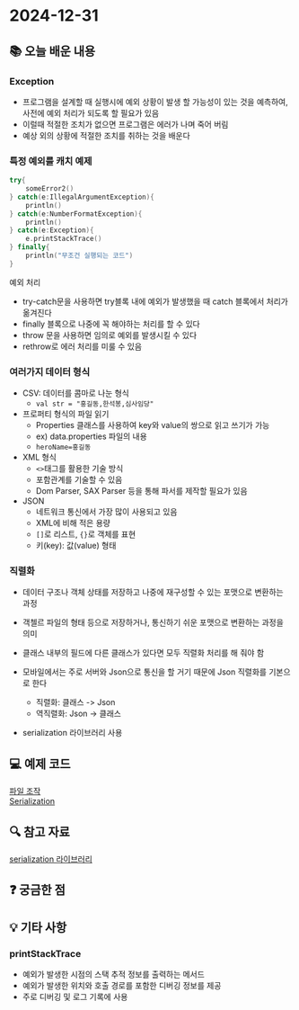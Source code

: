# 2024-12-31

## 📚 오늘 배운 내용
### Exception
- 프로그램을 설계할 때 실행시에 예외 상황이 발생 할 가능성이 있는 것을 예측하여, 사전에 예외 처리가 되도록 할 필요가 있음
- 이럴때 적절한 조치가 없으면 프로그램은 에러가 나며 죽어 버림
- 예상 외의 상황에 적절한 조치를 취하는 것을 배운다

### 특정 예외를 캐치 예제 
```kotlin
try{
    someError2()
} catch(e:IllegalArgumentException){
    println()
} catch(e:NumberFormatException){
    println()
} catch(e:Exception){
    e.printStackTrace()
} finally{
    println("무조건 실행되는 코드")
}
```

예외 처리
- try-catch문을 사용하면 try블록 내에 예외가 발생했을 때 catch 블록에서 처리가 옮겨진다
- finally 블록으로 나중에 꼭 해야하는 처리를 할 수 있다
- throw 문을 사용하면 임의로 예외를 발생시킬 수 있다
- rethrow로 에러 처리를 미룰 수 있음

### 여러가지 데이터 형식
- CSV: 데이터를 콤마로 나눈 형식
  - `val str = "홍길동,한석봉,심사임당"`
- 프로퍼티 형식의 파일 읽기
  - Properties 클래스를 사용하여 key와 value의 쌍으로 읽고 쓰기가 가능
  - ex) data.properties 파일의 내용
  - `heroName=홍길동`
- XML 형식
  - `<>`태그를 활용한 기술 방식
  - 포함관계를 기술할 수 있음
  - Dom Parser, SAX Parser 등을 통해 파서를 제작할 필요가 있음
- JSON
  - 네트워크 통신에서 가장 많이 사용되고 있음
  - XML에 비해 적은 용량
  - `[]`로 리스트, `{}`로 객체를 표현
  - 키(key): 값(value) 형태

### 직렬화
- 데이터 구조나 객체 상태를 저장하고 나중에 재구성할 수 있는 포맷으로 변환하는 과정
- 객첼르 파일의 형태 등으로 저장하거나, 통신하기 쉬운 포맷으로 변환하는 과정을 의미
- 클래스 내부의 필드에 다른 클래스가 있다면 모두 직렬화 처리를 해 줘야 함

- 모바일에서는 주로 서버와 Json으로 통신을 할 거기 때문에 Json 직렬화를 기본으로 한다 
  - 직렬화: 클래스 -> Json
  - 역직렬화: Json -> 클래스

- serialization 라이브러리 사용

## 💻 예제 코드
[파일 조작](../../src/main/kotlin/day11/FileExample.kt)  
[Serialization](../../src/main/kotlin/day11/Serialization.kt)
## 🔍 참고 자료
[serialization 라이브러리](https://kotlinlang.org/docs/serialization.html#add-plugins-and-dependencies)
## ❓ 궁금한 점 

## 💡 기타 사항
### printStackTrace
- 예외가 발생한 시점의 스택 추적 정보를 출력하는 메서드
- 예외가 발생한 위치와 호출 경로를 포함한 디버깅 정보를 제공
- 주로 디버깅 및 로그 기록에 사용